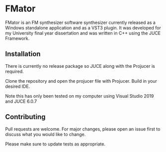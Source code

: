 # FMator

FMator is an FM synthesizer software synthesizer currently released as a Windows standalone application and as a VST3 plugin. It was developed for my University final year dissertation and was written in C++ using the JUCE Framework.

## Installation

There is currently no release package so JUCE along with the Projucer is required.

Clone the repository and open the projucer file with Projucer. Build in your desired IDE.

Note this has only been tested on my computer using Visual Studio 2019 and JUCE 6.0.7

## Contributing
Pull requests are welcome. For major changes, please open an issue first to discuss what you would like to change.

Please make sure to update tests as appropriate.
